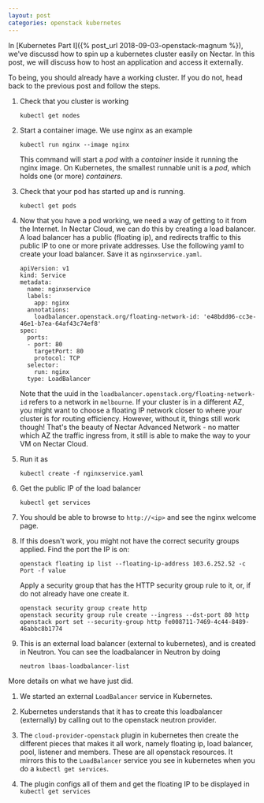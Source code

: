 ```yaml
---
layout: post
categories: openstack kubernetes
---
```


In [Kubernetes Part I]({% post_url 2018-09-03-openstack-magnum %}), we've discussd how to spin up a kubernetes cluster easily
on Nectar. In this post, we will discuss how to host an application and access
it externally.

To being, you should already have a working cluster. If you do not, head back to
the previous post and follow the steps.

1. Check that you cluster is working
   ```
   kubectl get nodes
   ```

1. Start a container image. We use nginx as an example
   ```
   kubectl run nginx --image nginx
   ```
   This command will start a *pod* with a *container* inside it running the
nginx image.  On Kubernetes, the smallest runnable unit is a *pod*, which holds
one (or more) *containers*.  

1. Check that your pod has started up and is running.
   ```
   kubectl get pods
   ```

1. Now that you have a pod working, we need a way of getting to it from the
   Internet. In Nectar Cloud, we can do this by creating a load balancer. A
load balancer has a public (floating ip), and redirects traffic to this public
IP to one or more private addresses. Use the following yaml to create your load
balancer. Save it as `nginxservice.yaml`.

   ```
   apiVersion: v1
   kind: Service
   metadata:
     name: nginxservice
     labels:
       app: nginx
     annotations:
       loadbalancer.openstack.org/floating-network-id: 'e48bdd06-cc3e-46e1-b7ea-64af43c74ef8'
   spec:
     ports:
     - port: 80
       targetPort: 80
       protocol: TCP
     selector:
       run: nginx
     type: LoadBalancer
   ```
   Note that the uuid in the `loadbalancer.openstack.org/floating-network-id`
refers to a network in `melbourne`. If your cluster is in a different AZ, you
might want to choose a floating IP network closer to where your cluster is for
routing efficiency. However, without it, things still work though! That's the
beauty of Nectar Advanced Network - no matter which AZ the traffic ingress
from, it still is able to make the way to your VM on Nectar Cloud.

1. Run it as
   ```
   kubectl create -f nginxservice.yaml
   ```

1. Get the public IP of the load balancer
   ```
   kubectl get services
   ```
   
1. You should be able to browse to `http://<ip>` and see the nginx welcome page.

1. If this doesn't work, you might not have the correct security groups applied.
   Find the port the IP is on:
   ```
   openstack floating ip list --floating-ip-address 103.6.252.52 -c Port -f value
   ```
   Apply a security group that has the HTTP security group rule to it, or, if do
not already have one create it.
   ```
   openstack security group create http
   openstack security group rule create --ingress --dst-port 80 http
   openstack port set --security-group http fe008711-7469-4c44-8489-46abbc8b1774
   ```

1. This is an external load balancer (external to kubernetes), and is created in
   Neutron. You can see the loadbalancer in Neutron by doing
   ```
   neutron lbaas-loadbalancer-list
   ```

More details on what we have just did.

1. We started an external `LoadBalancer` service in Kubernetes. 

1. Kubernetes understands that it has to create this loadbalancer (externally)
   by calling out to the openstack neutron provider.

1. The `cloud-provider-openstack` plugin in kubernetes then create the different
   pieces that makes it all work, namely floating ip, load balancer, pool,
listener and members. These are all openstack resources. It mirrors this to the
`LoadBalancer` service you see in kubernetes when you do a `kubectl get
services`.

1. The plugin configs all of them and get the floating IP to be displayed in
   `kubectl get services`
